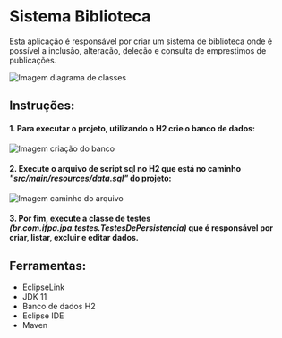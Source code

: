 # Sistema Biblioteca

Esta aplicação é responsável por criar um sistema de biblioteca onde é possível a inclusão, alteração, deleção e consulta de emprestimos de publicações.

<img src="https://cdn.discordapp.com/attachments/1221951787318378607/1221952724078432266/image.png?ex=66147328&is=6601fe28&hm=3ca5e2e3d7b0c4f46333631401d7d8e000850dd0f7d34c4ec5747eac15bc0455&" alt="Imagem diagrama de classes">

## Instruções:

#### 1. Para executar o projeto, utilizando o H2 crie o banco de dados:

<img src="https://cdn.discordapp.com/attachments/1221951787318378607/1221953038781255690/image.png?ex=66147373&is=6601fe73&hm=4df00171027184a6c497bb417be9859dcbe643352f89023cff9a471560c7752b&" alt="Imagem criação do banco">

#### 2. Execute o arquivo de script sql no H2 que está no caminho <em>"src/main/resources/data.sql"</em> do projeto:

<img src="https://cdn.discordapp.com/attachments/1221951787318378607/1221953304301539348/image.png?ex=661473b2&is=6601feb2&hm=4d3cbf252d4b36881f1a9e98d7fb6c2b030ba6e8c259b8bc857f6d58f50dfe8c&" alt="Imagem caminho do arquivo">

#### 3. Por fim, execute a classe de testes <em>(br.com.ifpa.jpa.testes.TestesDePersistencia)</em> que é responsável por criar, listar, excluir e editar dados.

## Ferramentas:

- EclipseLink
- JDK 11
- Banco de dados H2
- Eclipse IDE
- Maven
